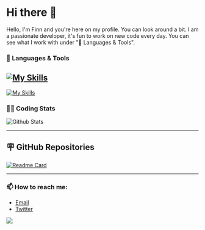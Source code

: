 # Hi there 👋

Hello, I'm Finn and you're here on my profile. You can look around a bit. I am a passionate developer, it's fun to work on new code every day. You can see what I work with under "🔧 Languages ​​& Tools".

### 🔧 Languages & Tools
[![My Skills](https://skillicons.dev/icons?i=js,html,css,py,nodejs,mysql,lua,docker)](https://skillicons.dev)
---
[![My Skills](https://skillicons.dev/icons?i=discord,bots,github,windows,pycharm,phpstorm,vscode)](https://skillicons.dev)

### 👨‍💻 Coding Stats
![Github Stats](https://github-readme-stats.vercel.app/api?username=pyrora-finn&show_icons=true&theme=holi)

---
## 🪧 GitHub Repositories
[![Readme Card](https://github-readme-stats.vercel.app/api/pin/?username=Pylora&repo=tutorial-discord-bot&theme=city_lights)](https://github.com/Pylora/tutorial-discord-bot)


---
### 📫 How to reach me:
- [Email](astro.development.de@gmail.com)
- [Twitter](https://x.com/finn_pyrora)

[![](https://visitcount.itsvg.in/api?id=pyrora-finn&label=Profile%20Views&color=0&icon=8&pretty=true)](https://visitcount.itsvg.in)
